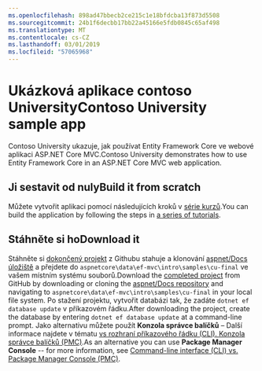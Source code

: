 ```yaml
---
ms.openlocfilehash: 898ad47bbecb2ce215c1e18bfdcba13f873d5508
ms.sourcegitcommit: 24b1f6decbb17bb22a45166e5fdb0845c65af498
ms.translationtype: MT
ms.contentlocale: cs-CZ
ms.lasthandoff: 03/01/2019
ms.locfileid: "57065968"
---
```

# <a name="contoso-university-sample-app"></a><span data-ttu-id="69650-101">Ukázková aplikace contoso University</span><span class="sxs-lookup"><span data-stu-id="69650-101">Contoso University sample app</span></span>

<span data-ttu-id="69650-102">Contoso University ukazuje, jak používat Entity Framework Core ve webové aplikaci ASP.NET Core MVC.</span><span class="sxs-lookup"><span data-stu-id="69650-102">Contoso University demonstrates how to use Entity Framework Core in an ASP.NET Core MVC web application.</span></span>

## <a name="build-it-from-scratch"></a><span data-ttu-id="69650-103">Ji sestavit od nuly</span><span class="sxs-lookup"><span data-stu-id="69650-103">Build it from scratch</span></span>

<span data-ttu-id="69650-104">Můžete vytvořit aplikaci pomocí následujících kroků v [série kurzů](https://docs.microsoft.com/aspnet/core/data/ef-mvc/intro).</span><span class="sxs-lookup"><span data-stu-id="69650-104">You can build the application by following the steps in [a series of tutorials](https://docs.microsoft.com/aspnet/core/data/ef-mvc/intro).</span></span>

## <a name="download-it"></a><span data-ttu-id="69650-105">Stáhněte si ho</span><span class="sxs-lookup"><span data-stu-id="69650-105">Download it</span></span>

<span data-ttu-id="69650-106">Stáhněte si [dokončený projekt](https://github.com/aspnet/Docs/tree/master/aspnetcore/data/ef-mvc/intro/samples/cu-final) z Githubu stahuje a klonování [aspnet/Docs úložiště](https://github.com/aspnet/Docs) a přejdete do `aspnetcore\data\ef-mvc\intro\samples\cu-final` ve vašem místním systému souborů.</span><span class="sxs-lookup"><span data-stu-id="69650-106">Download the [completed project](https://github.com/aspnet/Docs/tree/master/aspnetcore/data/ef-mvc/intro/samples/cu-final) from GitHub by downloading or cloning the [aspnet/Docs repository](https://github.com/aspnet/Docs) and navigating to `aspnetcore\data\ef-mvc\intro\samples\cu-final` in your local file system.</span></span>  <span data-ttu-id="69650-107">Po stažení projektu, vytvořit databázi tak, že zadáte `dotnet ef database update` v příkazovém řádku.</span><span class="sxs-lookup"><span data-stu-id="69650-107">After downloading the project, create the database by entering `dotnet ef database update` at a command-line prompt.</span></span> <span data-ttu-id="69650-108">Jako alternativu můžete použít **Konzola správce balíčků** – Další informace najdete v tématu [vs rozhraní příkazového řádku (CLI). Konzola správce balíčků (PMC)](https://docs.microsoft.com/aspnet/core/data/ef-mvc/migrations#command-line-interface-cli-vs-package-manager-console-pmc).</span><span class="sxs-lookup"><span data-stu-id="69650-108">As an alternative you can use **Package Manager Console** -- for more information, see [Command-line interface (CLI) vs. Package Manager Console (PMC)](https://docs.microsoft.com/aspnet/core/data/ef-mvc/migrations#command-line-interface-cli-vs-package-manager-console-pmc).</span></span>
